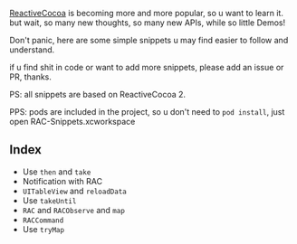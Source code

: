 [ReactiveCocoa](https://github.com/ReactiveCocoa/ReactiveCocoa) is becoming more and more popular, so u want to learn it. but wait, so many new thoughts, so many new APIs, while so little Demos!

Don't panic, here are some simple snippets u may find easier to follow and understand.

if u find shit in code or want to add more snippets, please add an issue or PR, thanks.

PS: all snippets are based on ReactiveCocoa 2.

PPS: pods are included in the project, so u don't need to `pod install`, just open RAC-Snippets.xcworkspace

## Index

* Use `then` and `take`
* Notification with RAC
* `UITableView` and `reloadData`
* Use `takeUntil`
* `RAC` and `RACObserve` and `map`
* `RACCommand`
* Use `tryMap`
